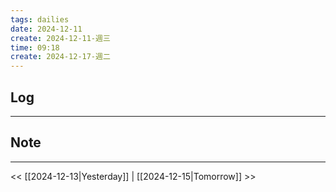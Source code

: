 ```yaml
---
tags: dailies  
date: 2024-12-11
create: 2024-12-11-週三
time: 09:18
create: 2024-12-17-週二
---
```

## Log
---


## Note
---


<< [[2024-12-13|Yesterday]] | [[2024-12-15|Tomorrow]] >>